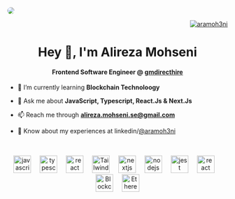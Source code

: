 
<div>
<img src="https://media.licdn.com/dms/image/v2/D4D16AQEepcIqPP13eQ/profile-displaybackgroundimage-shrink_350_1400/profile-displaybackgroundimage-shrink_350_1400/0/1690212073963?e=1742428800&v=beta&t=0kBlDu9FxHgMuHCuIp8lOjlAle353KbDqbXoEPwEnjI" style="border-radius: 15px" />
</div>



<p align="right">
  <a href="https://twitter.com/aramoh3ni" target="blank">
    <img src="https://img.shields.io/twitter/follow/aramoh3ni?logo=twitter&style=for-the-badge" alt="aramoh3ni" />
  </a> 
</p>


<h1 align="center">Hey 👋, I'm Alireza Mohseni</h1>
<h4 align="center">Frontend Software Engineer @
<a href="https://gmdirecthire.co.uk/" target="blank">gmdirecthire</a>
</h4>


- 🌱 I’m currently learning **Blockchain Technoloogy**

- 💬 Ask me about **JavaScript, Typescript, React.Js & Next.Js**

- 📫 Reach me through **alireza.mohseni.se@gmail.com**

- 📄 Know about my experiences at linkedin/[@aramoh3ni](https://www.linkedin.com/in/aramoh3ni/)

<br />
<br />

<div align="center">
  <img src="https://cdn.jsdelivr.net/gh/devicons/devicon/icons/javascript/javascript-original.svg" height="40" alt="javascript logo"  />
  <img width="12" />
  <img src="https://cdn.jsdelivr.net/gh/devicons/devicon/icons/typescript/typescript-original.svg" height="40" alt="typescript logo"  />
  <img width="12" />
  <img src="https://cdn.jsdelivr.net/gh/devicons/devicon/icons/react/react-original.svg" height="40" alt="react logo"  />
  <img width="12" />
  <img src="https://bourhaouta.gallerycdn.vsassets.io/extensions/bourhaouta/tailwindshades/0.0.5/1592520164095/Microsoft.VisualStudio.Services.Icons.Default" height="40" alt="Tailwind css logo"  />
  <img width="12" />
  <img src="https://cdn.jsdelivr.net/gh/devicons/devicon/icons/nextjs/nextjs-original.svg" height="40" alt="nextjs logo"  />
  <img width="12" />
  <img src="https://cdn.jsdelivr.net/gh/devicons/devicon/icons/nodejs/nodejs-original.svg" height="40" alt="nodejs logo"  />
  <img width="12" />
  <img src="https://cdn.jsdelivr.net/gh/devicons/devicon/icons/jest/jest-plain.svg" height="40" alt="jest logo"  />
  <img width="12" />
  <img src="https://miro.medium.com/v2/resize:fit:380/1*4g9gB2zUU9x1bZTOJXtZWA.png" height="40" alt="react query logo"  />
  <img width="12" />
  <img src="https://icons.veryicon.com/png/o/miscellaneous/color-work-icon/blockchain-2.png"  height="40" alt="Blockchain technology"  />
  <img width="12" />
  <img src="https://cryptologos.cc/logos/ethereum-eth-logo.png"  height="40" alt="Ethereum technology"  />
</div>

